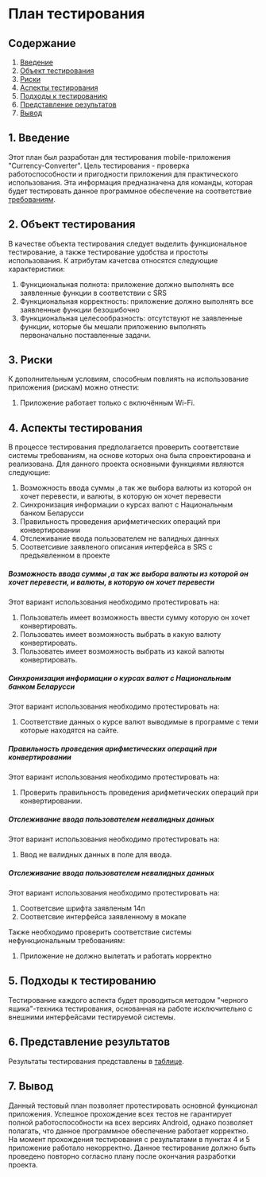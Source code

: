 # План тестирования  
## Содержание    

1. [Введение](#par1) 
2. [Объект тестирования](#par2)
3. [Риски](#par3)
4. [Аспекты тестирования](#par4)
5. [Подходы к тестированию](#par5)
6. [Представление результатов](#par6)
7. [Вывод](#par7)

## <a name="par1">1. Введение</a>
Этот план был разработан для тестирования mobile-приложения "Currency-Converter". Цель тестирования - проверка работоспособности и пригодности
приложения для практического использования. 
Эта информация предназначена для команды, которая будет тестировать данное программное обеспечение на соответствие [требованиям](https://github.com/IlyaDanilovich/Currency-Converter/blob/master/SRS.md).

## <a name="par2">2. Объект тестирования</a>
В качестве объекта тестирования следует выделить функциональное тестирование, а также тестирование удобства и простоты использования. 
К атрибутам качетсва относятся следующие характеристики:
1. Функциональная полнота: приложение должно выполнять все заявленные функции в соответствии с SRS
2. Функциональная корректность: приложение должно выполнять все заявленные функции безошибочно
3. Функциональная целесообразность: отсутствуют не заявленные функции, которые бы мешали приложению выполнять первоначально поставленные задачи.

## <a name="par3">3. Риски</a>
К дополнительным условиям, способным повлиять на использование приложения (рискам) можно отнести:
1. Приложение работает только с включённым Wi-Fi.

## <a name="par4">4. Аспекты тестирования</a>
В процессе тестирования предполагается проверить соответствие  системы требованиям, на основе которых она была спроектирована и 
реализована. Для данного проекта основными функциями  являются следующие:
1. Возможность ввода суммы ,а так же выбора валюты из которой он хочет перевести, и валюты, в которую он хочет перевести
2. Синхронизация информации о курсах валют с Национальным банком Беларусси
3. Правильность проведения арифметических операций при конвертировании
4. Отслеживание ввода пользователем не валидных данных
5. Соответсивие заявленого описания интерфейса в SRS с предъявленном в проекте

 ##### Возможность ввода суммы ,а так же выбора валюты из которой он хочет перевести, и валюты, в которую он хочет перевести
Этот вариант использования необходимо протестировать на:
1. Пользователь имеет возможность ввести сумму которую он хочет конвертировать.
2. Пользоватеь имеет возможность выбрать в какую валюту конвертировать.
3. Пользоватеь имеет возможность выбрать из какой валюты конвертировать.

##### Синхронизация информации о курсах валют с Национальным банком Беларусси
Этот вариант использования необходимо протестировать на:
1. Соответствие данных о курсе валют выводимые в программе с теми которые находятся на сайте.

##### Правильность проведения арифметических операций при конвертировании
Этот вариант использования необходимо протестировать на:
1. Проверить правильность проведения арифметических операций при конвертировании.


##### Отслеживание ввода пользователем невалидных данных
Этот вариант использования необходимо протестировать на:
1. Ввод не валидных данных в поле для ввода.


##### Отслеживание ввода пользователем невалидных данных
Этот вариант использования необходимо протестировать на:
1. Соответсвие шрифта заявленым 14п
2. Соответсвие интерфейса заявленному в мокапе

Также необходимо проверить соответствие системы нефункциональным требованиям:  
1. Приложение не должно вылетать и работать корректно

## <a name="par5">5. Подходы к тестированию</a>
Тестирование каждого аспекта будет проводиться методом "черного ящика"-техника тестирования, основанная на работе
исключительно с внешними интерфейсами тестируемой системы.

## <a name="par6">6. Представление результатов</a>
Результаты тестирования представлены в [таблице](https://github.com/danila16030/Tower-defence/blob/master/%D0%A2%D0%B5%D1%81%D1%82%D0%B8%D1%80%D0%BE%D0%B2%D0%B0%D0%BD%D0%B8%D0%B5/TestResualt.md).

## <a name="par7">7. Вывод</a>
Данный тестовый план позволяет протестировать основной функционал приложения. Успешное прохождение всех тестов не гарантирует полной работоспособности на всех версиях Android, однако позволяет полагать, что данное программное обеспечение работает корректно. На момент прохождения тестирования с результатами в пунктах 4 и 5 приложение работало некорректно. Данное тестирование должно быть проведено повторно согласно плану после окончания разработки проекта.
